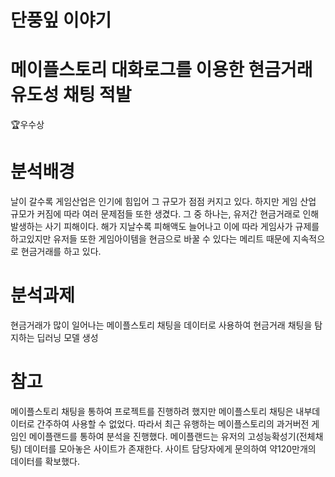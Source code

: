 # 단풍잎 이야기 

# 메이플스토리 대화로그를 이용한 현금거래 유도성 채팅 적발 
🏆우수상
# 분석배경
 날이 갈수록 게임산업은 인기에 힘입어 그 규모가 점점 커지고 있다. 하지만 게임 산업 규모가 커짐에 따라 여러 문제점들 또한 생겼다. 그 중 하나는, 유저간 현금거래로 인해 발생하는 사기 피해이다.
해가 지날수록 피해액도 늘어나고 이에 따라 게임사가 규제를 하고있지만 유저들 또한 게임아이템을 현금으로 바꿀 수 있다는 메리트 때문에 지속적으로 현금거래를 하고 있다.
# 분석과제
 현금거래가 많이 일어나는 메이플스토리 채팅을 데이터로 사용하여 현금거래 채팅을 탐지하는 딥러닝 모델 생성
# 참고
 메이플스토리 채팅을 통하여 프로젝트를 진행하려 했지만 메이플스토리 채팅은 내부데이터로 간주하여 사용할 수 없었다. 따라서 최근 유행하는 메이플스토리의 과거버전 게임인 메이플랜드를 통하여 분석을 진행했다. 메이플랜드는 유저의 고성능확성기(전체채팅) 데이터를 모아놓은 사이트가 존재한다. 사이트 담당자에게 문의하여 약120만개의 데이터를 확보했다.
 

